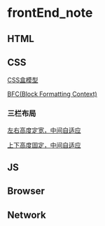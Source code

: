 # frontEnd\_note



## HTML

## CSS

[CSS盒模型](/css/csshe-mo-xing.md)

[BFC\(Block Formatting Context\)](/css/bfcblock-formatting-context.md)

### 三栏布局

[左右高度定宽，中间自适应](/css/san-lan-bu-ju/zuo-you-ding-kuan-ff0c-zhong-jian-zi-shi-ying.md)

[上下高度固定，中间自适应](/css/san-lan-bu-ju/shang-xia-gao-du-gu-ding-ff0c-zhong-jian-zi-shi-ying.md)

## JS

## Browser

## Network



